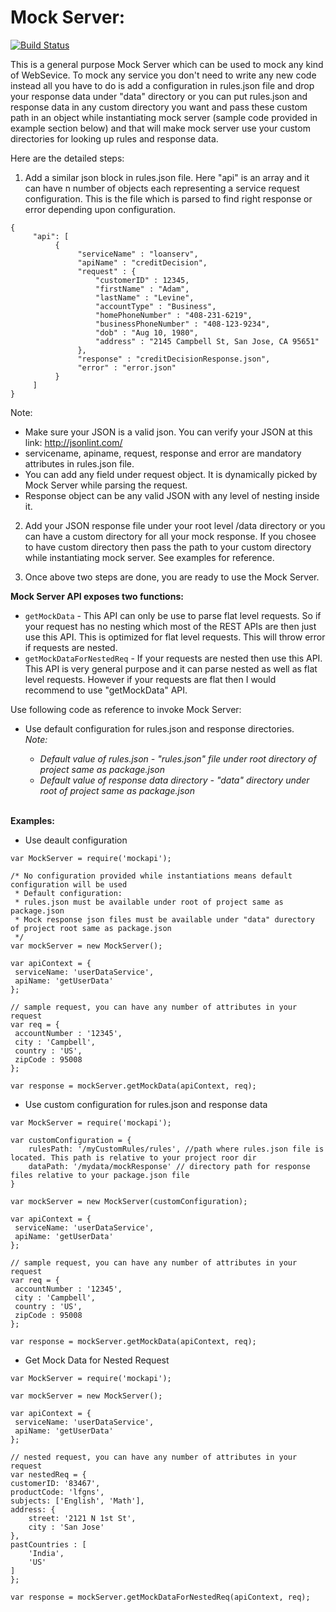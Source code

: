 Mock Server:
============

[![Build Status](https://travis-ci.org/prabhash1785/mockserver.svg)](https://travis-ci.org/prabhash1785/mockserver)

This is a general purpose Mock Server which can be used to mock any kind of WebSevice. To mock any service you don't need to write any new code instead all you have to do is add a configuration in rules.json file and drop your response data under "data" directory or you can put rules.json and response data in any custom directory you want and pass these custom path in an object while instantiating mock server (sample code provided in example section below) and that will make mock server use your custom directories for looking up rules and response data.

Here are the detailed steps:

1) Add a similar json block in rules.json file. Here "api" is an array and it can have n number of objects each representing a service request configuration. This is the file which is parsed to find right response or error depending upon configuration.

```
{
     "api": [
          {
               "serviceName" : "loanserv",
               "apiName" : "creditDecision",
               "request" : {
                   "customerID" : 12345,
                   "firstName" : "Adam",
                   "lastName" : "Levine",
                   "accountType" : "Business",
                   "homePhoneNumber" : "408-231-6219",
                   "businessPhoneNumber" : "408-123-9234",
                   "dob" : "Aug 10, 1980",
                   "address" : "2145 Campbell St, San Jose, CA 95651"
               },
               "response" : "creditDecisionResponse.json",
               "error" : "error.json"
          }
     ]
}
```
        
Note:
- Make sure your JSON is a valid json. You can verify your JSON at this link: http://jsonlint.com/
- servicename, apiname, request, response and error are mandatory attributes in rules.json file.
- You can add any field under request object. It is dynamically picked by Mock Server while parsing the request.
- Response object can be any valid JSON with any level of nesting inside it.

2) Add your JSON response file under your root level /data directory or you can have a custom directory for all your mock response. If you chosee to have custom directory then pass the path to your custom directory while instantiating mock server. See examples for reference.

3) Once above two steps are done, you are ready to use the Mock Server. 

<b>Mock Server API exposes two functions:</b>
- ```getMockData``` - This API can only be use to parse flat level requests. So if your request has no nesting which most of the REST APIs are then just use this API. This is optimized for flat level requests. This will throw error if requests are nested.
- ```getMockDataForNestedReq``` - If your requests are nested then use this API. This API is very general purpose and it can parse nested as well as flat level requests. However if your requests are flat then I would recommend to use "getMockData" API.

Use following code as reference to invoke Mock Server:

- Use default configuration for rules.json and response directories.<br>
<i>Note: 
     - Default value of rules.json - "rules.json" file under root directory of project same as package.json
     - Default value of response data directory - "data" directory under root of project same as package.json
</i>
<br>
<b>Examples:</b>

- Use deault configuration
```
var MockServer = require('mockapi');

/* No configuration provided while instantiations means default configuration will be used
 * Default configuration:
 * rules.json must be available under root of project same as package.json
 * Mock response json files must be available under "data" durectory of project root same as package.json
 */
var mockServer = new MockServer();

var apiContext = {
 serviceName: 'userDataService',
 apiName: 'getUserData'
};

// sample request, you can have any number of attributes in your request
var req = {
 accountNumber : '12345',
 city : 'Campbell',
 country : 'US',
 zipCode : 95008
};

var response = mockServer.getMockData(apiContext, req);
```

- Use custom configuration for rules.json and response data
```
var MockServer = require('mockapi');

var customConfiguration = {
    rulesPath: '/myCustomRules/rules', //path where rules.json file is located. This path is relative to your project roor dir
    dataPath: '/mydata/mockResponse' // directory path for response files relative to your package.json file
}

var mockServer = new MockServer(customConfiguration);

var apiContext = {
 serviceName: 'userDataService',
 apiName: 'getUserData'
};

// sample request, you can have any number of attributes in your request
var req = {
 accountNumber : '12345',
 city : 'Campbell',
 country : 'US',
 zipCode : 95008
};

var response = mockServer.getMockData(apiContext, req);
```

- Get Mock Data for Nested Request
```
var MockServer = require('mockapi');

var mockServer = new MockServer();

var apiContext = {
 serviceName: 'userDataService',
 apiName: 'getUserData'
};

// nested request, you can have any number of attributes in your request
var nestedReq = {
customerID: '83467',
productCode: 'lfgns',
subjects: ['English', 'Math'],
address: {
    street: '2121 N 1st St',
    city : 'San Jose'
},
pastCountries : [
    'India',
    'US'
]
};

var response = mockServer.getMockDataForNestedReq(apiContext, req);
```
